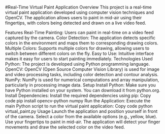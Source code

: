 #Real-Time Virtual Paint Application
Overview
This project is a real-time virtual paint application developed using computer vision techniques and OpenCV. The application allows users to paint in mid-air using their fingertips, with colors being detected and drawn on a live video feed.

Features
Real-Time Painting: Users can paint in real-time on a video feed captured by the camera.
Color Detection: The application detects specific colors in the environment and maps them to corresponding drawing colors.
Multiple Colors: Supports multiple colors for drawing, allowing users to switch between different colors on the fly.
Easy to Use: Intuitive interface makes it easy for users to start painting immediately.
Technologies Used
Python: The project is developed using Python programming language.
OpenCV: OpenCV (Open Source Computer Vision Library) is used for image and video processing tasks, including color detection and contour analysis.
NumPy: NumPy is used for numerical computations and array manipulation, particularly in processing image data.
Setup
Install Python: Make sure you have Python installed on your system. You can download it from python.org.
Install Dependencies: Install the required dependencies using pip:
Copy code
pip install opencv-python numpy
Run the Application: Execute the main Python script to run the virtual paint application:
Copy code
python virtual_paint.py
Usage
Launch the application and position yourself in front of the camera.
Select a color from the available options (e.g., yellow, blue).
Use your fingertips to paint in mid-air. The application will detect your finger movements and draw the selected color on the video feed.
